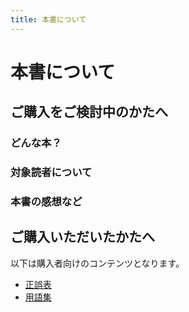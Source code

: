 ```yaml
---
title: 本書について
---
```


# 本書について

## ご購入をご検討中のかたへ

### どんな本？

### 対象読者について

### 本書の感想など

## ご購入いただいたかたへ

以下は購入者向けのコンテンツとなります。

- [正誤表](/about/eratta.html)
- [用語集](/about/keywords.html)
